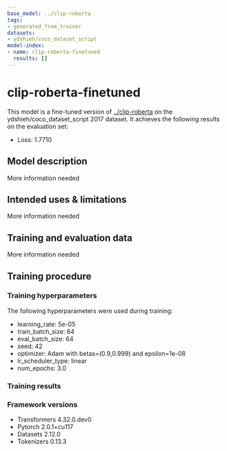 ```yaml
---
base_model: ../clip-roberta
tags:
- generated_from_trainer
datasets:
- ydshieh/coco_dataset_script
model-index:
- name: clip-roberta-finetuned
  results: []
---
```


<!-- This model card has been generated automatically according to the information the Trainer had access to. You
should probably proofread and complete it, then remove this comment. -->

# clip-roberta-finetuned

This model is a fine-tuned version of [../clip-roberta](https://huggingface.co/../clip-roberta) on the ydshieh/coco_dataset_script 2017 dataset.
It achieves the following results on the evaluation set:
- Loss: 1.7710

## Model description

More information needed

## Intended uses & limitations

More information needed

## Training and evaluation data

More information needed

## Training procedure

### Training hyperparameters

The following hyperparameters were used during training:
- learning_rate: 5e-05
- train_batch_size: 64
- eval_batch_size: 64
- seed: 42
- optimizer: Adam with betas=(0.9,0.999) and epsilon=1e-08
- lr_scheduler_type: linear
- num_epochs: 3.0

### Training results



### Framework versions

- Transformers 4.32.0.dev0
- Pytorch 2.0.1+cu117
- Datasets 2.12.0
- Tokenizers 0.13.3
